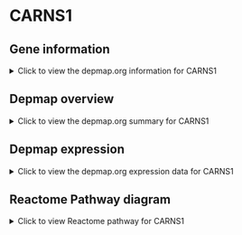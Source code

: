 <h1>CARNS1</h1>

<h2>Gene information</h2>
<details>
  <summary>Click to view the depmap.org information for CARNS1</summary>
  <iframe src="https://depmap.org/portal/gene/CARNS1?tab=about" style="border:none;width:100%;height:800px"></iframe>
</details>

<h2>Depmap overview</h2>
<details>
  <summary>Click to view the depmap.org summary for CARNS1</summary>
  <iframe src="https://depmap.org/portal/gene/CARNS1?tab=overview" style="border:none;width:100%;height:800px"></iframe>
</details>

<h2>Depmap expression</h2>
<details>
  <summary>Click to view the depmap.org expression data for CARNS1</summary>
  <iframe src="https://depmap.org/portal/gene/CARNS1?tab=characterization" style="border:none;width:100%;height:800px"></iframe>
</details>



<h2>Reactome Pathway diagram</h2>
<details>
  <summary>Click to view Reactome pathway for CARNS1</summary>
  <p>Histidine catabolism</p>
  <iframe src="https://reactome.org/PathwayBrowser/#/R-HSA-70921" style="border:none;width:100%;height:800px"></iframe>
</details>



